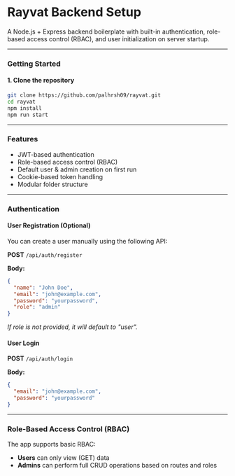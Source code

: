 # Rayvat Backend Setup

A Node.js + Express backend boilerplate with built-in authentication, role-based access control (RBAC), and user initialization on server startup.

---

### Getting Started

#### 1. Clone the repository
```bash
git clone https://github.com/palhrsh09/rayvat.git
cd rayvat
npm install
npm run start
```

---

### Features

- JWT-based authentication
- Role-based access control (RBAC)
- Default user & admin creation on first run
- Cookie-based token handling
- Modular folder structure

---

### Authentication

#### User Registration (Optional)
You can create a user manually using the following API:

**POST** `/api/auth/register`

**Body:**
```json
{
  "name": "John Doe",
  "email": "john@example.com",
  "password": "yourpassword",
  "role": "admin" 
}
```

*If role is not provided, it will default to "user".*

#### User Login
**POST** `/api/auth/login`

**Body:**
```json
{
  "email": "john@example.com",
  "password": "yourpassword"
}
```

---

### Role-Based Access Control (RBAC)

The app supports basic RBAC:

- **Users** can only view (GET) data
- **Admins** can perform full CRUD operations based on routes and roles
